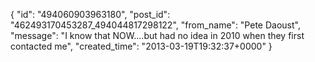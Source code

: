 {
   "id": "494060903963180",
   "post_id": "462493170453287_494044817298122",
   "from_name": "Pete Daoust",
   "message": "I know that NOW....but had no idea in 2010 when they first contacted me",
   "created_time": "2013-03-19T19:32:37+0000"
 }
